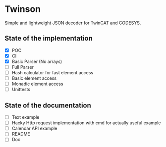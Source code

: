 # Twinson
Simple and lightweight JSON decoder for TwinCAT and CODESYS.

## State of the implementation

- [x] POC
- [x] CI
- [x] Basic Parser (No arrays)
- [ ] Full Parser
- [ ] Hash calculator for fast element access
- [ ] Basic element access
- [ ] Monadic element access
- [ ] Unittests

## State of the documentation

- [ ] Text example
- [ ] Hacky Http request implementation with cmd for actually useful example
- [ ] Calendar API example
- [ ] README
- [ ] Doc
